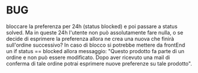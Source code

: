 BUG
===

bloccare la preferenza per 24h (status blocked) e poi passare a status solved.
Ma in queste 24h l'utente non può assolutamente fare nulla, o se decide di esprimere la preferenza allora ne crea una nuova che finirà sull'ordine successivo?
In caso di blocco si potrebbe mettere da frontEnd un if status == blocked allora messaggio: "Questo prodotto fa parte di un ordine e non può essere modificato. Dopo aver ricevuto una mail di conferma di tale ordine potrai esprimere nuove preferenze su tale prodotto".






